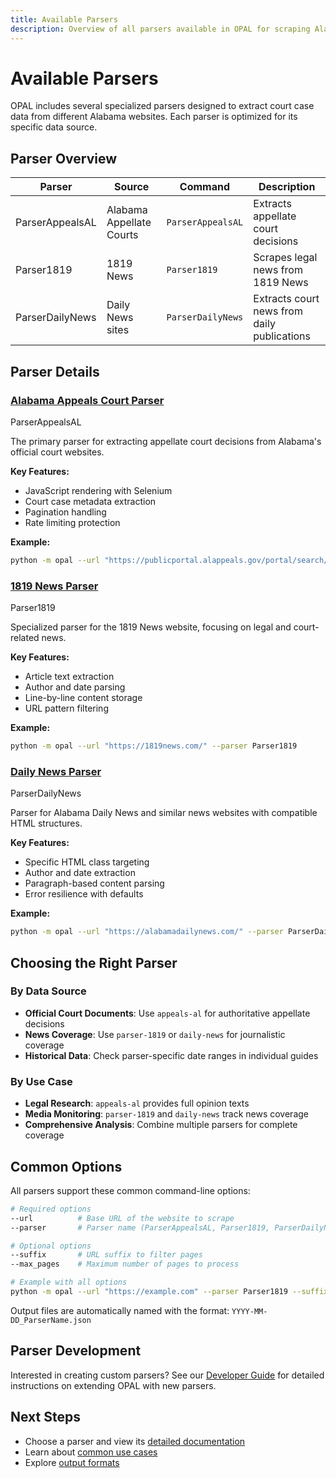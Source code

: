 ```yaml
---
title: Available Parsers
description: Overview of all parsers available in OPAL for scraping Alabama court data
---
```


# Available Parsers

OPAL includes several specialized parsers designed to extract court case data from different Alabama websites. Each parser is optimized for its specific data source.

## Parser Overview

| Parser | Source | Command | Description |
|--------|--------|---------|-------------|
| ParserAppealsAL | Alabama Appellate Courts | `ParserAppealsAL` | Extracts appellate court decisions |
| Parser1819 | 1819 News | `Parser1819` | Scrapes legal news from 1819 News |
| ParserDailyNews | Daily News sites | `ParserDailyNews` | Extracts court news from daily publications |

## Parser Details

### [Alabama Appeals Court Parser](./ParserAppealsAL.md)
<span class="parser-badge">ParserAppealsAL</span>

The primary parser for extracting appellate court decisions from Alabama's official court websites.

**Key Features:**
- JavaScript rendering with Selenium
- Court case metadata extraction
- Pagination handling
- Rate limiting protection

**Example:**
```bash
python -m opal --url "https://publicportal.alappeals.gov/portal/search/case/results" --parser ParserAppealsAL
```

### [1819 News Parser](./Parser1819.md)
<span class="parser-badge">Parser1819</span>

Specialized parser for the 1819 News website, focusing on legal and court-related news.

**Key Features:**
- Article text extraction
- Author and date parsing
- Line-by-line content storage
- URL pattern filtering

**Example:**
```bash
python -m opal --url "https://1819news.com/" --parser Parser1819
```

### [Daily News Parser](./ParserDailyNews.md)
<span class="parser-badge">ParserDailyNews</span>

Parser for Alabama Daily News and similar news websites with compatible HTML structures.

**Key Features:**
- Specific HTML class targeting
- Author and date extraction
- Paragraph-based content parsing
- Error resilience with defaults

**Example:**
```bash
python -m opal --url "https://alabamadailynews.com/" --parser ParserDailyNews
```

## Choosing the Right Parser

### By Data Source

- **Official Court Documents**: Use `appeals-al` for authoritative appellate decisions
- **News Coverage**: Use `parser-1819` or `daily-news` for journalistic coverage
- **Historical Data**: Check parser-specific date ranges in individual guides

### By Use Case

- **Legal Research**: `appeals-al` provides full opinion texts
- **Media Monitoring**: `parser-1819` and `daily-news` track news coverage
- **Comprehensive Analysis**: Combine multiple parsers for complete coverage

## Common Options

All parsers support these common command-line options:

```bash
# Required options
--url          # Base URL of the website to scrape
--parser       # Parser name (ParserAppealsAL, Parser1819, ParserDailyNews)

# Optional options
--suffix       # URL suffix to filter pages
--max_pages    # Maximum number of pages to process

# Example with all options
python -m opal --url "https://example.com" --parser Parser1819 --suffix "/news/" --max_pages 5
```

Output files are automatically named with the format: `YYYY-MM-DD_ParserName.json`

## Parser Development

Interested in creating custom parsers? See our [Developer Guide](../../developer/creating-custom-parsers.md) for detailed instructions on extending OPAL with new parsers.

## Next Steps

- Choose a parser and view its [detailed documentation](./appeals-al.md)
- Learn about [common use cases](../common-use-cases.md)
- Explore [output formats](../output-examples.md)